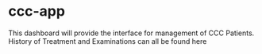 # ccc-app
This dashboard will provide the interface for management of CCC Patients. History of Treatment and Examinations can all be found here
